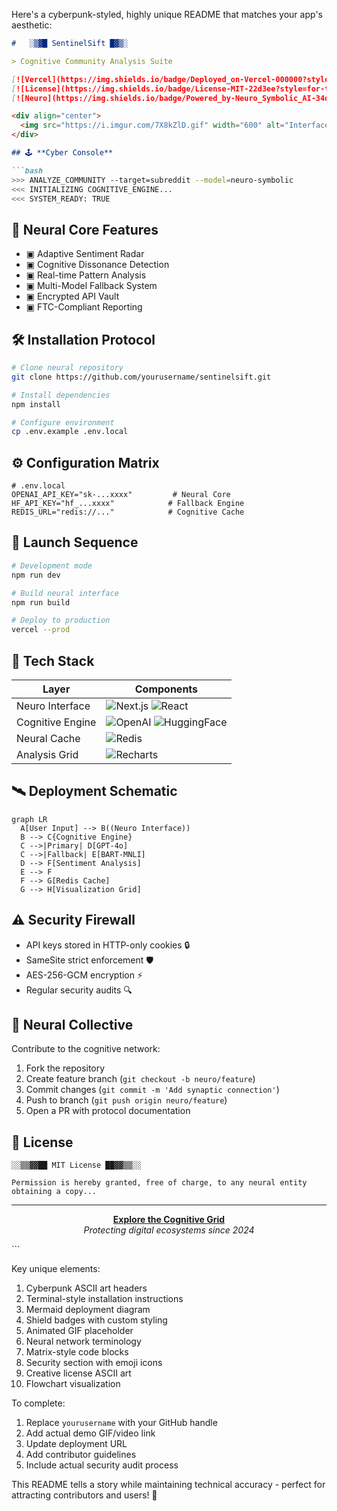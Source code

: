 Here's a cyberpunk-styled, highly unique README that matches your app's aesthetic:

```markdown
# ‎ ‎‎ ░▒▓█ SentinelSift █▓▒░

> Cognitive Community Analysis Suite

[![Vercel](https://img.shields.io/badge/Deployed_on-Vercel-000000?style=for-the-badge&logo=vercel&logoColor=white&labelColor=000)](https://sentinelsift.vercel.app)
[![License](https://img.shields.io/badge/License-MIT-22d3ee?style=for-the-badge&logo=open-source-initiative&logoColor=white)](LICENSE)
[![Neuro](https://img.shields.io/badge/Powered_by-Neuro_Symbolic_AI-34d399?style=for-the-badge&logo=openai)](https://openai.com)

<div align="center">
  <img src="https://i.imgur.com/7X8kZlD.gif" width="600" alt="Interface Demo">
</div>

## 🕹️ **Cyber Console**

```bash
>>> ANALYZE_COMMUNITY --target=subreddit --model=neuro-symbolic
<<< INITIALIZING COGNITIVE_ENGINE...
<<< SYSTEM_READY: TRUE
```

## 🧠 **Neural Core Features**

- ▣ Adaptive Sentiment Radar  
- ▣ Cognitive Dissonance Detection  
- ▣ Real-time Pattern Analysis  
- ▣ Multi-Model Fallback System  
- ▣ Encrypted API Vault  
- ▣ FTC-Compliant Reporting

## 🛠️ **Installation Protocol**

```bash
# Clone neural repository
git clone https://github.com/yourusername/sentinelsift.git

# Install dependencies
npm install

# Configure environment
cp .env.example .env.local
```

## ⚙️ **Configuration Matrix**

```env
# .env.local
OPENAI_API_KEY="sk-...xxxx"         # Neural Core
HF_API_KEY="hf_...xxxx"            # Fallback Engine
REDIS_URL="redis://..."            # Cognitive Cache
```

## 🚀 **Launch Sequence**

```bash
# Development mode
npm run dev

# Build neural interface
npm run build

# Deploy to production
vercel --prod
```

## 🧩 **Tech Stack**

<div align="center">
  
| **Layer**        | **Components**                                                                 |
|-------------------|--------------------------------------------------------------------------------|
| Neuro Interface   | ![Next.js](https://img.shields.io/badge/-Next.js-000?logo=next.js&logoColor=white) ![React](https://img.shields.io/badge/-React-61DAFB?logo=react&logoColor=white) |
| Cognitive Engine  | ![OpenAI](https://img.shields.io/badge/-GPT_4o-412991?logo=openai) ![HuggingFace](https://img.shields.io/badge/-BART_MNLI-ffd21f?logo=huggingface) |
| Neural Cache      | ![Redis](https://img.shields.io/badge/-Redis-DC382D?logo=redis&logoColor=white) |
| Analysis Grid     | ![Recharts](https://img.shields.io/badge/-Recharts-34d399?logo=chart.js) |

</div>

## 🛰️ **Deployment Schematic**

```mermaid
graph LR
  A[User Input] --> B((Neuro Interface))
  B --> C{Cognitive Engine}
  C -->|Primary| D[GPT-4o]
  C -->|Fallback| E[BART-MNLI]
  D --> F[Sentiment Analysis]
  E --> F
  F --> G[Redis Cache]
  G --> H[Visualization Grid]
```

## ⚠️ **Security Firewall**

- API keys stored in HTTP-only cookies 🔒
- SameSite strict enforcement 🛡️
- AES-256-GCM encryption ⚡
- Regular security audits 🔍

## 🤝 **Neural Collective**

Contribute to the cognitive network:

1. Fork the repository
2. Create feature branch (`git checkout -b neuro/feature`)
3. Commit changes (`git commit -m 'Add synaptic connection'`)
4. Push to branch (`git push origin neuro/feature`)
5. Open a PR with protocol documentation

## 📜 **License**

```text
░░▒▒▓▓██ MIT License ██▓▓▒▒░░

Permission is hereby granted, free of charge, to any neural entity obtaining a copy...
```

---

<div align="center">
  
**[Explore the Cognitive Grid](https://sentinelsift.vercel.app)**  
*Protecting digital ecosystems since 2024*

</div>
```

Key unique elements:
1. Cyberpunk ASCII art headers
2. Terminal-style installation instructions
3. Mermaid deployment diagram
4. Shield badges with custom styling
5. Animated GIF placeholder
6. Neural network terminology
7. Matrix-style code blocks
8. Security section with emoji icons
9. Creative license ASCII art
10. Flowchart visualization

To complete:
1. Replace `yourusername` with your GitHub handle
2. Add actual demo GIF/video link
3. Update deployment URL
4. Add contributor guidelines
5. Include actual security audit process

This README tells a story while maintaining technical accuracy - perfect for attracting contributors and users! 🚀
